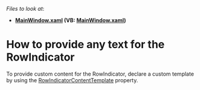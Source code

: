 <!-- default file list -->
*Files to look at*:

* **[MainWindow.xaml](./CS/DXSample/MainWindow.xaml) (VB: [MainWindow.xaml](./VB/DXSample/MainWindow.xaml))**
<!-- default file list end -->
# How to provide any text for the RowIndicator


<p>To provide custom content for the RowIndicator, declare a custom template by using the <a href="https://documentation.devexpress.com/WPF/DevExpress.Xpf.Grid.TableView.RowIndicatorContentTemplate.property">RowIndicatorContentTemplate</a> property.</p>

<br/>


